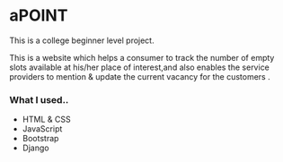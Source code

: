 <h1>aPOINT</h1>

<p>This is a college beginner level project.</p>
<p>This is a website which helps a consumer to track the number of empty slots available at his/her place of interest,and also enables the service providers to mention & update the current vacancy for the customers .</p>

<h3>What I used.. </h3>

<ul>
<li>HTML & CSS</li>
<li>JavaScript</li>
<li>Bootstrap</li>
<li>Django</li>
</ul>

